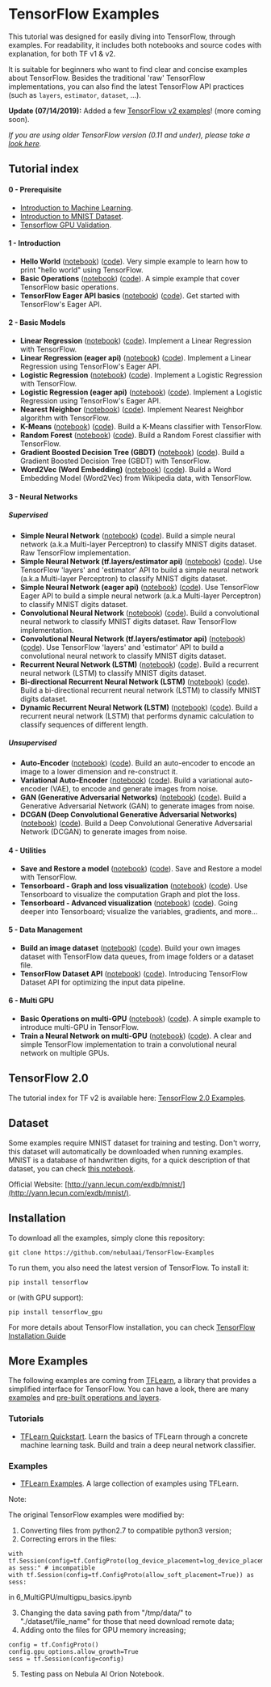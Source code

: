 # TensorFlow Examples

This tutorial was designed for easily diving into TensorFlow, through examples. For readability, it includes both notebooks and source codes with explanation, for both TF v1 & v2.

It is suitable for beginners who want to find clear and concise examples about TensorFlow. Besides the traditional 'raw' TensorFlow implementations, you can also find the latest TensorFlow API practices (such as `layers`, `estimator`, `dataset`, ...).

**Update (07/14/2019):** Added a few [TensorFlow v2 examples](tensorflow_v2)! (more coming soon).

*If you are using older TensorFlow version (0.11 and under), please take a [look here](https://github.com/nebulaai/TensorFlow-Examples/tree/0.11).*

## Tutorial index

#### 0 - Prerequisite
- [Introduction to Machine Learning](https://github.com/nebulaai/TensorFlow-Examples/blob/master/notebooks/0_Prerequisite/ml_introduction.ipynb).
- [Introduction to MNIST Dataset](https://github.com/nebulaai/TensorFlow-Examples/blob/master/notebooks/0_Prerequisite/mnist_dataset_intro.ipynb).
- [Tensorflow GPU Validation](https://github.com/nebulaai/TensorFlow-Examples/blob/master/notebooks/0_Prerequisite/tensorflow_gpu_validator.ipynb).

#### 1 - Introduction
- **Hello World** ([notebook](https://github.com/nebulaai/TensorFlow-Examples/blob/master/notebooks/1_Introduction/helloworld.ipynb)) ([code](https://github.com/nebulaai/TensorFlow-Examples/blob/master/examples/1_Introduction/helloworld.py)). Very simple example to learn how to print "hello world" using TensorFlow.
- **Basic Operations** ([notebook](https://github.com/nebulaai/TensorFlow-Examples/blob/master/notebooks/1_Introduction/basic_operations.ipynb)) ([code](https://github.com/nebulaai/TensorFlow-Examples/blob/master/examples/1_Introduction/basic_operations.py)). A simple example that cover TensorFlow basic operations.
- **TensorFlow Eager API basics** ([notebook](https://github.com/nebulaai/TensorFlow-Examples/blob/master/notebooks/1_Introduction/basic_eager_api.ipynb)) ([code](https://github.com/nebulaai/TensorFlow-Examples/blob/master/examples/1_Introduction/basic_eager_api.py)). Get started with TensorFlow's Eager API.

#### 2 - Basic Models
- **Linear Regression** ([notebook](https://github.com/nebulaai/TensorFlow-Examples/blob/master/notebooks/2_BasicModels/linear_regression.ipynb)) ([code](https://github.com/nebulaai/TensorFlow-Examples/blob/master/examples/2_BasicModels/linear_regression.py)). Implement a Linear Regression with TensorFlow.
- **Linear Regression (eager api)** ([notebook](https://github.com/nebulaai/TensorFlow-Examples/blob/master/notebooks/2_BasicModels/linear_regression_eager_api.ipynb)) ([code](https://github.com/nebulaai/TensorFlow-Examples/blob/master/examples/2_BasicModels/linear_regression_eager_api.py)). Implement a Linear Regression using TensorFlow's Eager API.
- **Logistic Regression** ([notebook](https://github.com/nebulaai/TensorFlow-Examples/blob/master/notebooks/2_BasicModels/logistic_regression.ipynb)) ([code](https://github.com/nebulaai/TensorFlow-Examples/blob/master/examples/2_BasicModels/logistic_regression.py)). Implement a Logistic Regression with TensorFlow.
- **Logistic Regression (eager api)** ([notebook](https://github.com/nebulaai/TensorFlow-Examples/blob/master/notebooks/2_BasicModels/logistic_regression_eager_api.ipynb)) ([code](https://github.com/nebulaai/TensorFlow-Examples/blob/master/examples/2_BasicModels/logistic_regression_eager_api.py)). Implement a Logistic Regression using TensorFlow's Eager API.
- **Nearest Neighbor** ([notebook](https://github.com/nebulaai/TensorFlow-Examples/blob/master/notebooks/2_BasicModels/nearest_neighbor.ipynb)) ([code](https://github.com/nebulaai/TensorFlow-Examples/blob/master/examples/2_BasicModels/nearest_neighbor.py)). Implement Nearest Neighbor algorithm with TensorFlow.
- **K-Means** ([notebook](https://github.com/nebulaai/TensorFlow-Examples/blob/master/notebooks/2_BasicModels/kmeans.ipynb)) ([code](https://github.com/nebulaai/TensorFlow-Examples/blob/master/examples/2_BasicModels/kmeans.py)). Build a K-Means classifier with TensorFlow.
- **Random Forest** ([notebook](https://github.com/nebulaai/TensorFlow-Examples/blob/master/notebooks/2_BasicModels/random_forest.ipynb)) ([code](https://github.com/nebulaai/TensorFlow-Examples/blob/master/examples/2_BasicModels/random_forest.py)). Build a Random Forest classifier with TensorFlow.
- **Gradient Boosted Decision Tree (GBDT)** ([notebook](https://github.com/nebulaai/TensorFlow-Examples/blob/master/notebooks/2_BasicModels/gradient_boosted_decision_tree.ipynb)) ([code](https://github.com/nebulaai/TensorFlow-Examples/blob/master/examples/2_BasicModels/gradient_boosted_decision_tree.py)). Build a Gradient Boosted Decision Tree (GBDT) with TensorFlow.
- **Word2Vec (Word Embedding)** ([notebook](https://github.com/nebulaai/TensorFlow-Examples/blob/master/notebooks/2_BasicModels/word2vec.ipynb)) ([code](https://github.com/nebulaai/TensorFlow-Examples/blob/master/examples/2_BasicModels/word2vec.py)). Build a Word Embedding Model (Word2Vec) from Wikipedia data, with TensorFlow.

#### 3 - Neural Networks
##### Supervised

- **Simple Neural Network** ([notebook](https://github.com/nebulaai/TensorFlow-Examples/blob/master/notebooks/3_NeuralNetworks/neural_network_raw.ipynb)) ([code](https://github.com/nebulaai/TensorFlow-Examples/blob/master/examples/3_NeuralNetworks/neural_network_raw.py)). Build a simple neural network (a.k.a Multi-layer Perceptron) to classify MNIST digits dataset. Raw TensorFlow implementation.
- **Simple Neural Network (tf.layers/estimator api)** ([notebook](https://github.com/nebulaai/TensorFlow-Examples/blob/master/notebooks/3_NeuralNetworks/neural_network.ipynb)) ([code](https://github.com/nebulaai/TensorFlow-Examples/blob/master/examples/3_NeuralNetworks/neural_network.py)). Use TensorFlow 'layers' and 'estimator' API to build a simple neural network (a.k.a Multi-layer Perceptron) to classify MNIST digits dataset.
- **Simple Neural Network (eager api)** ([notebook](https://github.com/nebulaai/TensorFlow-Examples/blob/master/notebooks/3_NeuralNetworks/neural_network_eager_api.ipynb)) ([code](https://github.com/nebulaai/TensorFlow-Examples/blob/master/examples/3_NeuralNetworks/neural_network_eager_api.py)). Use TensorFlow Eager API to build a simple neural network (a.k.a Multi-layer Perceptron) to classify MNIST digits dataset.
- **Convolutional Neural Network** ([notebook](https://github.com/nebulaai/TensorFlow-Examples/blob/master/notebooks/3_NeuralNetworks/convolutional_network_raw.ipynb)) ([code](https://github.com/nebulaai/TensorFlow-Examples/blob/master/examples/3_NeuralNetworks/convolutional_network_raw.py)). Build a convolutional neural network to classify MNIST digits dataset. Raw TensorFlow implementation.
- **Convolutional Neural Network (tf.layers/estimator api)** ([notebook](https://github.com/nebulaai/TensorFlow-Examples/blob/master/notebooks/3_NeuralNetworks/convolutional_network.ipynb)) ([code](https://github.com/nebulaai/TensorFlow-Examples/blob/master/examples/3_NeuralNetworks/convolutional_network.py)). Use TensorFlow 'layers' and 'estimator' API to build a convolutional neural network to classify MNIST digits dataset.
- **Recurrent Neural Network (LSTM)** ([notebook](https://github.com/nebulaai/TensorFlow-Examples/blob/master/notebooks/3_NeuralNetworks/recurrent_network.ipynb)) ([code](https://github.com/nebulaai/TensorFlow-Examples/blob/master/examples/3_NeuralNetworks/recurrent_network.py)). Build a recurrent neural network (LSTM) to classify MNIST digits dataset.
- **Bi-directional Recurrent Neural Network (LSTM)** ([notebook](https://github.com/nebulaai/TensorFlow-Examples/blob/master/notebooks/3_NeuralNetworks/bidirectional_rnn.ipynb)) ([code](https://github.com/nebulaai/TensorFlow-Examples/blob/master/examples/3_NeuralNetworks/bidirectional_rnn.py)). Build a bi-directional recurrent neural network (LSTM) to classify MNIST digits dataset.
- **Dynamic Recurrent Neural Network (LSTM)** ([notebook](https://github.com/nebulaai/TensorFlow-Examples/blob/master/notebooks/3_NeuralNetworks/dynamic_rnn.ipynb)) ([code](https://github.com/nebulaai/TensorFlow-Examples/blob/master/examples/3_NeuralNetworks/dynamic_rnn.py)). Build a recurrent neural network (LSTM) that performs dynamic calculation to classify sequences of different length.

##### Unsupervised
- **Auto-Encoder** ([notebook](https://github.com/nebulaai/TensorFlow-Examples/blob/master/notebooks/3_NeuralNetworks/autoencoder.ipynb)) ([code](https://github.com/nebulaai/TensorFlow-Examples/blob/master/examples/3_NeuralNetworks/autoencoder.py)). Build an auto-encoder to encode an image to a lower dimension and re-construct it.
- **Variational Auto-Encoder** ([notebook](https://github.com/nebulaai/TensorFlow-Examples/blob/master/notebooks/3_NeuralNetworks/variational_autoencoder.ipynb)) ([code](https://github.com/nebulaai/TensorFlow-Examples/blob/master/examples/3_NeuralNetworks/variational_autoencoder.py)). Build a variational auto-encoder (VAE), to encode and generate images from noise.
- **GAN (Generative Adversarial Networks)** ([notebook](https://github.com/nebulaai/TensorFlow-Examples/blob/master/notebooks/3_NeuralNetworks/gan.ipynb)) ([code](https://github.com/nebulaai/TensorFlow-Examples/blob/master/examples/3_NeuralNetworks/gan.py)). Build a Generative Adversarial Network (GAN) to generate images from noise.
- **DCGAN (Deep Convolutional Generative Adversarial Networks)** ([notebook](https://github.com/nebulaai/TensorFlow-Examples/blob/master/notebooks/3_NeuralNetworks/dcgan.ipynb)) ([code](https://github.com/nebulaai/TensorFlow-Examples/blob/master/examples/3_NeuralNetworks/dcgan.py)). Build a Deep Convolutional Generative Adversarial Network (DCGAN) to generate images from noise.

#### 4 - Utilities
- **Save and Restore a model** ([notebook](https://github.com/nebulaai/TensorFlow-Examples/blob/master/notebooks/4_Utils/save_restore_model.ipynb)) ([code](https://github.com/nebulaai/TensorFlow-Examples/blob/master/examples/4_Utils/save_restore_model.py)). Save and Restore a model with TensorFlow.
- **Tensorboard - Graph and loss visualization** ([notebook](https://github.com/nebulaai/TensorFlow-Examples/blob/master/notebooks/4_Utils/tensorboard_basic.ipynb)) ([code](https://github.com/nebulaai/TensorFlow-Examples/blob/master/examples/4_Utils/tensorboard_basic.py)). Use Tensorboard to visualize the computation Graph and plot the loss.
- **Tensorboard - Advanced visualization** ([notebook](https://github.com/nebulaai/TensorFlow-Examples/blob/master/notebooks/4_Utils/tensorboard_advanced.ipynb)) ([code](https://github.com/nebulaai/TensorFlow-Examples/blob/master/examples/4_Utils/tensorboard_advanced.py)). Going deeper into Tensorboard; visualize the variables, gradients, and more...

#### 5 - Data Management
- **Build an image dataset** ([notebook](https://github.com/nebulaai/TensorFlow-Examples/blob/master/notebooks/5_DataManagement/build_an_image_dataset.ipynb)) ([code](https://github.com/nebulaai/TensorFlow-Examples/blob/master/examples/5_DataManagement/build_an_image_dataset.py)). Build your own images dataset with TensorFlow data queues, from image folders or a dataset file.
- **TensorFlow Dataset API** ([notebook](https://github.com/nebulaai/TensorFlow-Examples/blob/master/notebooks/5_DataManagement/tensorflow_dataset_api.ipynb)) ([code](https://github.com/nebulaai/TensorFlow-Examples/blob/master/examples/5_DataManagement/tensorflow_dataset_api.py)). Introducing TensorFlow Dataset API for optimizing the input data pipeline.

#### 6 - Multi GPU
- **Basic Operations on multi-GPU** ([notebook](https://github.com/nebulaai/TensorFlow-Examples/blob/master/notebooks/6_MultiGPU/multigpu_basics.ipynb)) ([code](https://github.com/nebulaai/TensorFlow-Examples/blob/master/examples/6_MultiGPU/multigpu_basics.py)). A simple example to introduce multi-GPU in TensorFlow.
- **Train a Neural Network on multi-GPU** ([notebook](https://github.com/nebulaai/TensorFlow-Examples/blob/master/notebooks/6_MultiGPU/multigpu_cnn.ipynb)) ([code](https://github.com/nebulaai/TensorFlow-Examples/blob/master/examples/6_MultiGPU/multigpu_cnn.py)). A clear and simple TensorFlow implementation to train a convolutional neural network on multiple GPUs.

## TensorFlow 2.0

The tutorial index for TF v2 is available here: [TensorFlow 2.0 Examples](tensorflow_v2).

## Dataset
Some examples require MNIST dataset for training and testing. Don't worry, this dataset will automatically be downloaded when running examples.
MNIST is a database of handwritten digits, for a quick description of that dataset, you can check [this notebook](https://github.com/nebulaai/TensorFlow-Examples/blob/master/notebooks/0_Prerequisite/mnist_dataset_intro.ipynb).

Official Website: [http://yann.lecun.com/exdb/mnist/](http://yann.lecun.com/exdb/mnist/).

## Installation

To download all the examples, simply clone this repository:
```
git clone https://github.com/nebulaai/TensorFlow-Examples
```

To run them, you also need the latest version of TensorFlow. To install it:
```
pip install tensorflow
```

or (with GPU support):
```
pip install tensorflow_gpu
```

For more details about TensorFlow installation, you can check [TensorFlow Installation Guide](https://www.tensorflow.org/install/)

## More Examples
The following examples are coming from [TFLearn](https://github.com/tflearn/tflearn), a library that provides a simplified interface for TensorFlow. You can have a look, there are many [examples](https://github.com/tflearn/tflearn/tree/master/examples) and [pre-built operations and layers](http://tflearn.org/doc_index/#api).

### Tutorials
- [TFLearn Quickstart](https://github.com/tflearn/tflearn/blob/master/tutorials/intro/quickstart.md). Learn the basics of TFLearn through a concrete machine learning task. Build and train a deep neural network classifier.

### Examples
- [TFLearn Examples](https://github.com/tflearn/tflearn/blob/master/examples). A large collection of examples using TFLearn.


Note:

The original TensorFlow examples were modified by:

1. Converting files from python2.7 to compatible python3 version;
2. Correcting errors in the files:
```
with tf.Session(config=tf.ConfigProto(log_device_placement=log_device_placement)) as sess:" # imcompatible
with tf.Session(config=tf.ConfigProto(allow_soft_placement=True)) as sess:
```
in 6_MultiGPU/multigpu_basics.ipynb


3. Changing the data saving path from "/tmp/data/" to "./dataset/file_name" for those that need download remote data;
4. Adding onto the files for GPU memory increasing;
```
config = tf.ConfigProto()
config.gpu_options.allow_growth=True   
sess = tf.Session(config=config)
```
5. Testing pass on Nebula AI Orion Notebook.

